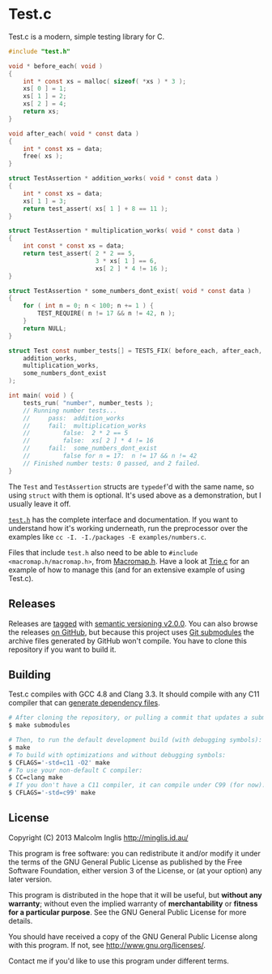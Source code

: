 # Test.c

Test.c is a modern, simple testing library for C.

``` c
#include "test.h"

void * before_each( void )
{
    int * const xs = malloc( sizeof( *xs ) * 3 );
    xs[ 0 ] = 1;
    xs[ 1 ] = 2;
    xs[ 2 ] = 4;
    return xs;
}

void after_each( void * const data )
{
    int * const xs = data;
    free( xs );
}

struct TestAssertion * addition_works( void * const data )
{
    int * const xs = data;
    xs[ 1 ] = 3;
    return test_assert( xs[ 1 ] + 8 == 11 );
}

struct TestAssertion * multiplication_works( void * const data )
{
    int const * const xs = data;
    return test_assert( 2 * 2 == 5,
                        3 * xs[ 1 ] == 6,
                        xs[ 2 ] * 4 != 16 );
}

struct TestAssertion * some_numbers_dont_exist( void * const data )
{
    for ( int n = 0; n < 100; n += 1 ) {
        TEST_REQUIRE( n != 17 && n != 42, n );
    }
    return NULL;
}

struct Test const number_tests[] = TESTS_FIX( before_each, after_each,
    addition_works,
    multiplication_works,
    some_numbers_dont_exist
);

int main( void ) {
    tests_run( "number", number_tests );
    // Running number tests...
    //     pass:  addition_works
    //     fail:  multiplication_works
    //         false:  2 * 2 == 5
    //         false:  xs[ 2 ] * 4 != 16
    //     fail:  some_numbers_dont_exist
    //         false for n = 17:  n != 17 && n != 42
    // Finished number tests: 0 passed, and 2 failed.
}
```

The `Test` and `TestAssertion` structs are `typedef`'d with the same name, so using `struct` with them is optional. It's used above as a demonstration, but I usually leave it off.

[`test.h`](/test.h) has the complete interface and documentation. If you want to understand how it's working underneath, run the preprocessor over the examples like `cc -I. -I./packages -E examples/numbers.c`.

Files that include `test.h` also need to be able to `#include <macromap.h/macromap.h>`, from [Macromap.h](https://github.com/mcinglis/macromap.h). Have a look at [Trie.c](https://github.com/mcinglis/trie.c) for an example of how to manage this (and for an extensive example of using Test.c).


## Releases

Releases are [tagged](http://git-scm.com/book/en/Git-Basics-Tagging) with [semantic versioning v2.0.0](http://semver.org/spec/v2.0.0.html). You can also browse the releases [on GitHub](https://github.com/mcinglis/test.c/releases), but because this project uses [Git submodules](http://git-scm.com/book/en/Git-Tools-Submodules) the archive files generated by GitHub won't compile. You have to clone this repository if you want to build it.


## Building

Test.c compiles with GCC 4.8 and Clang 3.3. It should compile with any C11 compiler that can [generate dependency files](/Makefile#L24).

``` sh
# After cloning the repository, or pulling a commit that updates a submodule:
$ make submodules

# Then, to run the default development build (with debugging symbols):
$ make
# To build with optimizations and without debugging symbols:
$ CFLAGS='-std=c11 -O2' make
# To use your non-default C compiler:
$ CC=clang make
# If you don't have a C11 compiler, it can compile under C99 (for now):
$ CFLAGS='-std=c99' make
```


## License

Copyright (C) 2013 Malcolm Inglis <http://minglis.id.au/>

This program is free software: you can redistribute it and/or modify it under the terms of the GNU General Public License as published by the Free Software Foundation, either version 3 of the License, or (at your option) any later version.

This program is distributed in the hope that it will be useful, but **without any warranty**; without even the implied warranty of **merchantability** or **fitness for a particular purpose**. See the GNU General Public License for more details.

You should have received a copy of the GNU General Public License along with this program. If not, see <http://www.gnu.org/licenses/>.

Contact me if you'd like to use this program under different terms.

